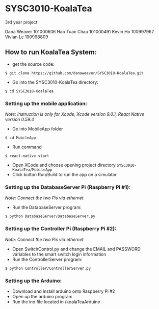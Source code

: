 # SYSC3010-KoalaTea
3rd year project

Dana Weaver 101000606
Hao Tuan Chau 101000491
Kevin Ho 100997967
Vivian Le 100998809

## How to run KoalaTea System:

- get the source code:

`$ git clone https://github.com/danaweaver/SYSC3010-KoalaTea.git`
- Go into the SYSC3010-KoalaTea directory:

`$ cd SYSC3010-KoalaTea`

### Setting up the mobile application:
*Note: Instruction is only for Xcode, Xcode version 9.0.1, React Native version 0.59.4*
- Go into MobileApp folder

`$ cd MobileApp`
- Run command

`$ react-native start`
- Open XCode and choose opening project directory `SYSC3010-KoalaTea/MobileApp`
- Click button Run/Build to run the app on a simulator

### Setting up the DatabaseServer Pi (Raspberry Pi #1):
*Note: Connect the two Pis via ethernet*

- Run the DatabaseServer program:

`$ python DatabaseServer/DatabaseServer.py`

### Setting up the Controller Pi (Raspberry Pi #2):
*Note: Connect the two Pis via ethernet*
- Open SwitchControl.py and change the EMAIL and PASSWORD variables
  to the smart switch login information
- Run the ControllerServer program:

`$ python Controller/ControllerServer.py`

### Setting up the Arduino:
- Download and install arduino onto Raspberry Pi #2
- Open up the arduino program
- Run the ino file located in /koalaTeaArduino
